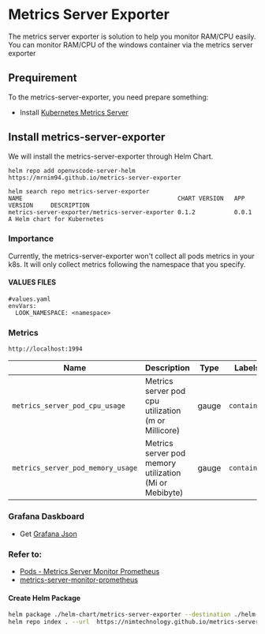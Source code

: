 # Metrics Server Exporter

The metrics server exporter is solution to help you monitor RAM/CPU easily.  
You can monitor RAM/CPU of the windows container via the metrics server exporter


## Prequirement

To the metrics-server-exporter, you need prepare something:

 - Install [Kubernetes Metrics Server](https://github.com/kubernetes-sigs/metrics-server)

## Install metrics-server-exporter   

We will install the metrics-server-exporter through Helm Chart.

```
helm repo add openvscode-server-helm https://mrnim94.github.io/metrics-server-exporter

helm search repo metrics-server-exporter
NAME                                            CHART VERSION   APP VERSION     DESCRIPTION
metrics-server-exporter/metrics-server-exporter 0.1.2           0.0.1           A Helm chart for Kubernetes
```
### Importance
Currently, the metrics-server-exporter won't collect all pods metrics in your k8s. It will only collect metrics following the namespace that you specify.  

#### VALUES FILES
```
#values.yaml
envVars:
  LOOK_NAMESPACE: <namespace>
```

### Metrics
```
http://localhost:1994
```
Name | Description | Type | Labels
-----|-------------|------|-------
`metrics_server_pod_cpu_usage` | Metrics server pod cpu utilization (m or Millicore) | gauge | `container`
`metrics_server_pod_memory_usage` | Metrics server pod memory utilization (Mi or Mebibyte) | gauge | `container`

### Grafana Daskboard
- Get [Grafana Json](https://grafana.com/grafana/dashboards/19451-pods-metrics-server-monitor-prometheus/)


### Refer to:  

 - [Pods - Metrics Server Monitor Prometheus](https://grafana.com/grafana/dashboards/8760-pods-metrics-server-monitor-prometheus/)
 - [metrics-server-monitor-prometheus](https://github.com/AdrianBalcan/metrics-server-monitor-prometheus)

#### Create Helm Package

```sh
helm package ./helm-chart/metrics-server-exporter --destination ./helm-chart/
helm repo index . --url  https://nimtechnology.github.io/metrics-server-exporter
```
